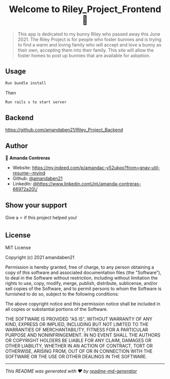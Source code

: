<h1 align="center">Welcome to Riley_Project_Frontend 👋</h1>

> This app is dedicated to my bunny Riley who passed away this June 2021. The Riley Project is for people who foster bunnies and is trying to find a warm and loving family who will accept and love a bunny as their own, accepting them into their family. This site will allow the foster homes to post up bunnies that are available for adoption.

## Usage

```sh
Run bundle install
```
Then
```sh
Run rails s to start server
```
## Backend
https://github.com/amandaben21/Riley_Project_Backend
## Author

👤 **Amanda Contreras**

* Website: https://my.indeed.com/p/amandac-y52ukpo?from=gnav-util-resume--myind
* Github: [@amandaben21](https://github.com/amandaben21)
* LinkedIn: [@https:\/\/www.linkedin.com\/in\/amanda-contreras-66972a20\/ ](https://linkedin.com/in/https:\/\/www.linkedin.com\/in\/amanda-contreras-66972a20\/ )

## Show your support

Give a ⭐️ if this project helped you!
## License

MIT License

Copyright (c) 2021 amandaben21

Permission is hereby granted, free of charge, to any person obtaining a copy of this software and associated documentation files (the "Software"), to deal in the Software without restriction, including without limitation the rights to use, copy, modify, merge, publish, distribute, sublicense, and/or sell copies of the Software, and to permit persons to whom the Software is furnished to do so, subject to the following conditions:

The above copyright notice and this permission notice shall be included in all copies or substantial portions of the Software.

THE SOFTWARE IS PROVIDED "AS IS", WITHOUT WARRANTY OF ANY KIND, EXPRESS OR IMPLIED, INCLUDING BUT NOT LIMITED TO THE WARRANTIES OF MERCHANTABILITY, FITNESS FOR A PARTICULAR PURPOSE AND NONINFRINGEMENT. IN NO EVENT SHALL THE AUTHORS OR COPYRIGHT HOLDERS BE LIABLE FOR ANY CLAIM, DAMAGES OR OTHER LIABILITY, WHETHER IN AN ACTION OF CONTRACT, TORT OR OTHERWISE, ARISING FROM, OUT OF OR IN CONNECTION WITH THE SOFTWARE OR THE USE OR OTHER DEALINGS IN THE SOFTWARE.

***
_This README was generated with ❤️ by [readme-md-generator](https://github.com/kefranabg/readme-md-generator)_
